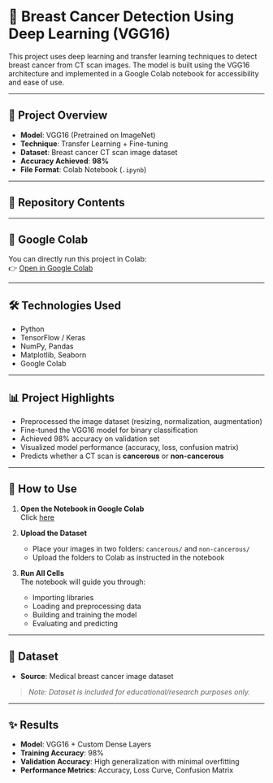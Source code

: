 # 🧠 Breast Cancer Detection Using Deep Learning (VGG16)

This project uses deep learning and transfer learning techniques to detect breast cancer from CT scan images. The model is built using the VGG16 architecture and implemented in a Google Colab notebook for accessibility and ease of use.

---

## 📌 Project Overview

- **Model**: VGG16 (Pretrained on ImageNet)
- **Technique**: Transfer Learning + Fine-tuning
- **Dataset**: Breast cancer CT scan image dataset
- **Accuracy Achieved**: **98%**
- **File Format**: Colab Notebook (`.ipynb`)

---

## 📂 Repository Contents


---

## 🔗 Google Colab

You can directly run this project in Colab:  
👉 [Open in Google Colab]()

---

## 🛠️ Technologies Used

- Python
- TensorFlow / Keras
- NumPy, Pandas
- Matplotlib, Seaborn
- Google Colab

---

## 📊 Project Highlights

- Preprocessed the image dataset (resizing, normalization, augmentation)
- Fine-tuned the VGG16 model for binary classification
- Achieved 98% accuracy on validation set
- Visualized model performance (accuracy, loss, confusion matrix)
- Predicts whether a CT scan is **cancerous** or **non-cancerous**

---

## 🧪 How to Use

1. **Open the Notebook in Google Colab**  
   Click [here]()

2. **Upload the Dataset**  
   - Place your images in two folders: `cancerous/` and `non-cancerous/`
   - Upload the folders to Colab as instructed in the notebook

3. **Run All Cells**  
   The notebook will guide you through:
   - Importing libraries  
   - Loading and preprocessing data  
   - Building and training the model  
   - Evaluating and predicting

---

## 📁 Dataset

- **Source**: Medical breast cancer image dataset
> *Note: Dataset is included for educational/research purposes only.*

---

## ✨ Results

- **Model**: VGG16 + Custom Dense Layers
- **Training Accuracy**: 98%
- **Validation Accuracy**: High generalization with minimal overfitting
- **Performance Metrics**: Accuracy, Loss Curve, Confusion Matrix



